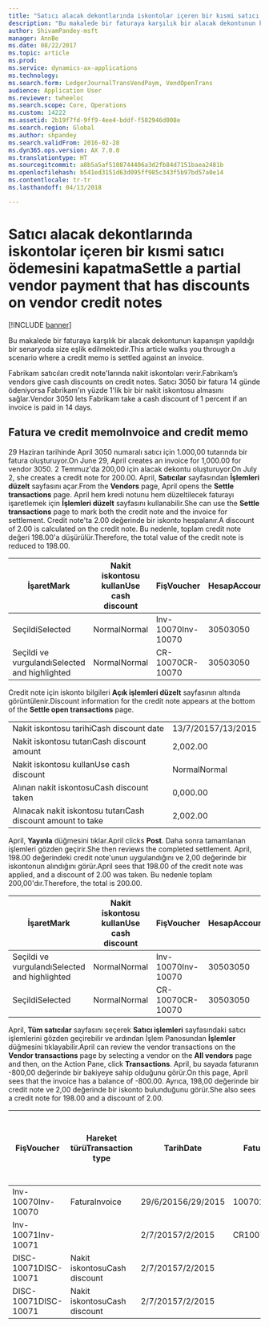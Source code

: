 ```yaml
---
title: "Satıcı alacak dekontlarında iskontolar içeren bir kısmi satıcı ödemesini kapatma"
description: "Bu makalede bir faturaya karşılık bir alacak dekontunun kapanışın yapıldığı bir senaryoda size eşlik edilmektedir."
author: ShivamPandey-msft
manager: AnnBe
ms.date: 08/22/2017
ms.topic: article
ms.prod: 
ms.service: dynamics-ax-applications
ms.technology: 
ms.search.form: LedgerJournalTransVendPaym, VendOpenTrans
audience: Application User
ms.reviewer: twheeloc
ms.search.scope: Core, Operations
ms.custom: 14222
ms.assetid: 2b19f7fd-9ff9-4ee4-bddf-f582946d008e
ms.search.region: Global
ms.author: shpandey
ms.search.validFrom: 2016-02-28
ms.dyn365.ops.version: AX 7.0.0
ms.translationtype: HT
ms.sourcegitcommit: a8b5a5af5108744406a3d2fb84d7151baea2481b
ms.openlocfilehash: b541ed3151d63d095ff985c343f5b97bd57a0e14
ms.contentlocale: tr-tr
ms.lasthandoff: 04/13/2018

---
```


# <a name="settle-a-partial-vendor-payment-that-has-discounts-on-vendor-credit-notes"></a><span data-ttu-id="f7cc3-103">Satıcı alacak dekontlarında iskontolar içeren bir kısmi satıcı ödemesini kapatma</span><span class="sxs-lookup"><span data-stu-id="f7cc3-103">Settle a partial vendor payment that has discounts on vendor credit notes</span></span>

[!INCLUDE [banner](../includes/banner.md)]

<span data-ttu-id="f7cc3-104">Bu makalede bir faturaya karşılık bir alacak dekontunun kapanışın yapıldığı bir senaryoda size eşlik edilmektedir.</span><span class="sxs-lookup"><span data-stu-id="f7cc3-104">This article walks you through a scenario where a credit memo is settled against an invoice.</span></span>

<span data-ttu-id="f7cc3-105">Fabrikam satıcıları credit note'larında nakit iskontoları verir.</span><span class="sxs-lookup"><span data-stu-id="f7cc3-105">Fabrikam’s vendors give cash discounts on credit notes.</span></span> <span data-ttu-id="f7cc3-106">Satıcı 3050 bir fatura 14 günde ödeniyorsa Fabrikam'ın yüzde 1'lik bir bir nakit iskontosu almasını sağlar.</span><span class="sxs-lookup"><span data-stu-id="f7cc3-106">Vendor 3050 lets Fabrikam take a cash discount of 1 percent if an invoice is paid in 14 days.</span></span>

## <a name="invoice-and-credit-memo"></a><span data-ttu-id="f7cc3-107">Fatura ve credit memo</span><span class="sxs-lookup"><span data-stu-id="f7cc3-107">Invoice and credit memo</span></span>
<span data-ttu-id="f7cc3-108">29 Haziran tarihinde April 3050 numaralı satıcı için 1.000,00 tutarında bir fatura oluşturuyor.</span><span class="sxs-lookup"><span data-stu-id="f7cc3-108">On June 29, April creates an invoice for 1,000.00 for vendor 3050.</span></span> <span data-ttu-id="f7cc3-109">2 Temmuz'da 200,00 için alacak dekontu oluşturuyor.</span><span class="sxs-lookup"><span data-stu-id="f7cc3-109">On July 2, she creates a credit note for 200.00.</span></span> <span data-ttu-id="f7cc3-110">April, **Satıcılar** sayfasından **İşlemleri düzelt** sayfasını açar.</span><span class="sxs-lookup"><span data-stu-id="f7cc3-110">From the **Vendors** page, April opens the **Settle transactions** page.</span></span> <span data-ttu-id="f7cc3-111">April hem kredi notunu hem düzeltilecek faturayı işaretlemek için **İşlemleri düzelt** sayfasını kullanabilir.</span><span class="sxs-lookup"><span data-stu-id="f7cc3-111">She can use the **Settle transactions** page to mark both the credit note and the invoice for settlement.</span></span> <span data-ttu-id="f7cc3-112">Credit note'ta 2.00 değerinde bir iskonto hespalanır.</span><span class="sxs-lookup"><span data-stu-id="f7cc3-112">A discount of 2.00 is calculated on the credit note.</span></span> <span data-ttu-id="f7cc3-113">Bu nedenle, toplam credit note değeri 198.00'a düşürülür.</span><span class="sxs-lookup"><span data-stu-id="f7cc3-113">Therefore, the total value of the credit note is reduced to 198.00.</span></span>

| <span data-ttu-id="f7cc3-114">İşaret</span><span class="sxs-lookup"><span data-stu-id="f7cc3-114">Mark</span></span>                     | <span data-ttu-id="f7cc3-115">Nakit iskontosu kullan</span><span class="sxs-lookup"><span data-stu-id="f7cc3-115">Use cash discount</span></span> | <span data-ttu-id="f7cc3-116">Fiş</span><span class="sxs-lookup"><span data-stu-id="f7cc3-116">Voucher</span></span>   | <span data-ttu-id="f7cc3-117">Hesap</span><span class="sxs-lookup"><span data-stu-id="f7cc3-117">Account</span></span> | <span data-ttu-id="f7cc3-118">Tarih</span><span class="sxs-lookup"><span data-stu-id="f7cc3-118">Date</span></span>      | <span data-ttu-id="f7cc3-119">Vade tarihi</span><span class="sxs-lookup"><span data-stu-id="f7cc3-119">Due date</span></span>  | <span data-ttu-id="f7cc3-120">Fatura</span><span class="sxs-lookup"><span data-stu-id="f7cc3-120">Invoice</span></span> | <span data-ttu-id="f7cc3-121">Hareket para birimi cinsinden tutar</span><span class="sxs-lookup"><span data-stu-id="f7cc3-121">Amount in transaction currency</span></span> | <span data-ttu-id="f7cc3-122">Para Birimi</span><span class="sxs-lookup"><span data-stu-id="f7cc3-122">Currency</span></span> | <span data-ttu-id="f7cc3-123">Kapatılacak tutar</span><span class="sxs-lookup"><span data-stu-id="f7cc3-123">Amount to settle</span></span> |
|--------------------------|-------------------|-----------|---------|-----------|-----------|---------|--------------------------------|----------|------------------|
| <span data-ttu-id="f7cc3-124">Seçildi</span><span class="sxs-lookup"><span data-stu-id="f7cc3-124">Selected</span></span>                 | <span data-ttu-id="f7cc3-125">Normal</span><span class="sxs-lookup"><span data-stu-id="f7cc3-125">Normal</span></span>            | <span data-ttu-id="f7cc3-126">Inv-10070</span><span class="sxs-lookup"><span data-stu-id="f7cc3-126">Inv-10070</span></span> | <span data-ttu-id="f7cc3-127">3050</span><span class="sxs-lookup"><span data-stu-id="f7cc3-127">3050</span></span>    | <span data-ttu-id="f7cc3-128">29/6/2015</span><span class="sxs-lookup"><span data-stu-id="f7cc3-128">6/29/2015</span></span> | <span data-ttu-id="f7cc3-129">29/7/2015</span><span class="sxs-lookup"><span data-stu-id="f7cc3-129">7/29/2015</span></span> | <span data-ttu-id="f7cc3-130">10070</span><span class="sxs-lookup"><span data-stu-id="f7cc3-130">10070</span></span>   | <span data-ttu-id="f7cc3-131">-1.000,00</span><span class="sxs-lookup"><span data-stu-id="f7cc3-131">-1,000.00</span></span>                      | <span data-ttu-id="f7cc3-132">ABD Doları</span><span class="sxs-lookup"><span data-stu-id="f7cc3-132">USD</span></span>      | <span data-ttu-id="f7cc3-133">-990,00</span><span class="sxs-lookup"><span data-stu-id="f7cc3-133">-990.00</span></span>          |
| <span data-ttu-id="f7cc3-134">Seçildi ve vurgulandı</span><span class="sxs-lookup"><span data-stu-id="f7cc3-134">Selected and highlighted</span></span> | <span data-ttu-id="f7cc3-135">Normal</span><span class="sxs-lookup"><span data-stu-id="f7cc3-135">Normal</span></span>            | <span data-ttu-id="f7cc3-136">CR-10070</span><span class="sxs-lookup"><span data-stu-id="f7cc3-136">CR-10070</span></span>  | <span data-ttu-id="f7cc3-137">3050</span><span class="sxs-lookup"><span data-stu-id="f7cc3-137">3050</span></span>    | <span data-ttu-id="f7cc3-138">2/7/2015</span><span class="sxs-lookup"><span data-stu-id="f7cc3-138">7/2/2015</span></span>  | <span data-ttu-id="f7cc3-139">29/7/2015</span><span class="sxs-lookup"><span data-stu-id="f7cc3-139">7/29/2015</span></span> |         | <span data-ttu-id="f7cc3-140">200,00</span><span class="sxs-lookup"><span data-stu-id="f7cc3-140">200.00</span></span>                         | <span data-ttu-id="f7cc3-141">ABD Doları</span><span class="sxs-lookup"><span data-stu-id="f7cc3-141">USD</span></span>      | <span data-ttu-id="f7cc3-142">198,00</span><span class="sxs-lookup"><span data-stu-id="f7cc3-142">198.00</span></span>           |

<span data-ttu-id="f7cc3-143">Credit note için iskonto bilgileri **Açık işlemleri düzelt** sayfasının altında görüntülenir.</span><span class="sxs-lookup"><span data-stu-id="f7cc3-143">Discount information for the credit note appears at the bottom of the **Settle open transactions** page.</span></span>

|                              |           |
|------------------------------|-----------|
| <span data-ttu-id="f7cc3-144">Nakit iskontosu tarihi</span><span class="sxs-lookup"><span data-stu-id="f7cc3-144">Cash discount date</span></span>           | <span data-ttu-id="f7cc3-145">13/7/2015</span><span class="sxs-lookup"><span data-stu-id="f7cc3-145">7/13/2015</span></span> |
| <span data-ttu-id="f7cc3-146">Nakit iskontosu tutarı</span><span class="sxs-lookup"><span data-stu-id="f7cc3-146">Cash discount amount</span></span>         | <span data-ttu-id="f7cc3-147">2,00</span><span class="sxs-lookup"><span data-stu-id="f7cc3-147">2.00</span></span>      |
| <span data-ttu-id="f7cc3-148">Nakit iskontosu kullan</span><span class="sxs-lookup"><span data-stu-id="f7cc3-148">Use cash discount</span></span>            | <span data-ttu-id="f7cc3-149">Normal</span><span class="sxs-lookup"><span data-stu-id="f7cc3-149">Normal</span></span>    |
| <span data-ttu-id="f7cc3-150">Alınan nakit iskontosu</span><span class="sxs-lookup"><span data-stu-id="f7cc3-150">Cash discount taken</span></span>          | <span data-ttu-id="f7cc3-151">0,00</span><span class="sxs-lookup"><span data-stu-id="f7cc3-151">0.00</span></span>      |
| <span data-ttu-id="f7cc3-152">Alınacak nakit iskontosu tutarı</span><span class="sxs-lookup"><span data-stu-id="f7cc3-152">Cash discount amount to take</span></span> | <span data-ttu-id="f7cc3-153">2,00</span><span class="sxs-lookup"><span data-stu-id="f7cc3-153">2.00</span></span>      |

<span data-ttu-id="f7cc3-154">April, **Yayınla** düğmesini tıklar.</span><span class="sxs-lookup"><span data-stu-id="f7cc3-154">April clicks **Post**.</span></span> <span data-ttu-id="f7cc3-155">Daha sonra tamamlanan işlemleri gözden geçirir.</span><span class="sxs-lookup"><span data-stu-id="f7cc3-155">She then reviews the completed settlement.</span></span> <span data-ttu-id="f7cc3-156">April, 198.00 değerindeki credit note'unun uygulandığını ve 2,00 değerinde bir iskontonun alındığını görür.</span><span class="sxs-lookup"><span data-stu-id="f7cc3-156">April sees that 198.00 of the credit note was applied, and a discount of 2.00 was taken.</span></span> <span data-ttu-id="f7cc3-157">Bu nedenle toplam 200,00'dır.</span><span class="sxs-lookup"><span data-stu-id="f7cc3-157">Therefore, the total is 200.00.</span></span>

| <span data-ttu-id="f7cc3-158">İşaret</span><span class="sxs-lookup"><span data-stu-id="f7cc3-158">Mark</span></span>                     | <span data-ttu-id="f7cc3-159">Nakit iskontosu kullan</span><span class="sxs-lookup"><span data-stu-id="f7cc3-159">Use cash discount</span></span> | <span data-ttu-id="f7cc3-160">Fiş</span><span class="sxs-lookup"><span data-stu-id="f7cc3-160">Voucher</span></span>   | <span data-ttu-id="f7cc3-161">Hesap</span><span class="sxs-lookup"><span data-stu-id="f7cc3-161">Account</span></span> | <span data-ttu-id="f7cc3-162">Tarih</span><span class="sxs-lookup"><span data-stu-id="f7cc3-162">Date</span></span>      | <span data-ttu-id="f7cc3-163">Vade tarihi</span><span class="sxs-lookup"><span data-stu-id="f7cc3-163">Due date</span></span>  | <span data-ttu-id="f7cc3-164">Fatura</span><span class="sxs-lookup"><span data-stu-id="f7cc3-164">Invoice</span></span>  | <span data-ttu-id="f7cc3-165">Hareket para birimi cinsinden tutar</span><span class="sxs-lookup"><span data-stu-id="f7cc3-165">Amount in transaction currency</span></span> | <span data-ttu-id="f7cc3-166">Para Birimi</span><span class="sxs-lookup"><span data-stu-id="f7cc3-166">Currency</span></span> | <span data-ttu-id="f7cc3-167">Kapatılacak tutar</span><span class="sxs-lookup"><span data-stu-id="f7cc3-167">Amount to settle</span></span> |
|--------------------------|-------------------|-----------|---------|-----------|-----------|----------|--------------------------------|----------|------------------|
| <span data-ttu-id="f7cc3-168">Seçildi ve vurgulandı</span><span class="sxs-lookup"><span data-stu-id="f7cc3-168">Selected and highlighted</span></span> | <span data-ttu-id="f7cc3-169">Normal</span><span class="sxs-lookup"><span data-stu-id="f7cc3-169">Normal</span></span>            | <span data-ttu-id="f7cc3-170">Inv-10070</span><span class="sxs-lookup"><span data-stu-id="f7cc3-170">Inv-10070</span></span> | <span data-ttu-id="f7cc3-171">3050</span><span class="sxs-lookup"><span data-stu-id="f7cc3-171">3050</span></span>    | <span data-ttu-id="f7cc3-172">29/6/2015</span><span class="sxs-lookup"><span data-stu-id="f7cc3-172">6/29/2015</span></span> | <span data-ttu-id="f7cc3-173">29/7/2015</span><span class="sxs-lookup"><span data-stu-id="f7cc3-173">7/29/2015</span></span> | <span data-ttu-id="f7cc3-174">10070</span><span class="sxs-lookup"><span data-stu-id="f7cc3-174">10070</span></span>    | <span data-ttu-id="f7cc3-175">-1.000,00</span><span class="sxs-lookup"><span data-stu-id="f7cc3-175">-1,000.00</span></span>                      | <span data-ttu-id="f7cc3-176">ABD Doları</span><span class="sxs-lookup"><span data-stu-id="f7cc3-176">USD</span></span>      | <span data-ttu-id="f7cc3-177">-200,00</span><span class="sxs-lookup"><span data-stu-id="f7cc3-177">-200.00</span></span>          |
| <span data-ttu-id="f7cc3-178">Seçildi</span><span class="sxs-lookup"><span data-stu-id="f7cc3-178">Selected</span></span>                 | <span data-ttu-id="f7cc3-179">Normal</span><span class="sxs-lookup"><span data-stu-id="f7cc3-179">Normal</span></span>            | <span data-ttu-id="f7cc3-180">CR-10070</span><span class="sxs-lookup"><span data-stu-id="f7cc3-180">CR-10070</span></span>  | <span data-ttu-id="f7cc3-181">3050</span><span class="sxs-lookup"><span data-stu-id="f7cc3-181">3050</span></span>    | <span data-ttu-id="f7cc3-182">2/7/2015</span><span class="sxs-lookup"><span data-stu-id="f7cc3-182">7/2/2015</span></span>  | <span data-ttu-id="f7cc3-183">29/7/2015</span><span class="sxs-lookup"><span data-stu-id="f7cc3-183">7/29/2015</span></span> | <span data-ttu-id="f7cc3-184">CR-10070</span><span class="sxs-lookup"><span data-stu-id="f7cc3-184">CR-10070</span></span> | <span data-ttu-id="f7cc3-185">200,00</span><span class="sxs-lookup"><span data-stu-id="f7cc3-185">200.00</span></span>                         | <span data-ttu-id="f7cc3-186">ABD Doları</span><span class="sxs-lookup"><span data-stu-id="f7cc3-186">USD</span></span>      | <span data-ttu-id="f7cc3-187">198,00</span><span class="sxs-lookup"><span data-stu-id="f7cc3-187">198.00</span></span>           |

<span data-ttu-id="f7cc3-188">April, **Tüm satıcılar** sayfasını seçerek **Satıcı işlemleri** sayfasındaki satıcı işlemlerini gözden geçirebilir ve ardından İşlem Panosundan **İşlemler** düğmesini tıklayabilir.</span><span class="sxs-lookup"><span data-stu-id="f7cc3-188">April can review the vendor transactions on the **Vendor transactions** page by selecting a vendor on the **All vendors** page and then, on the Action Pane, click **Transactions**.</span></span> <span data-ttu-id="f7cc3-189">April, bu sayada faturanın -800,00 değerinde bir bakiyeye sahip olduğunu görür.</span><span class="sxs-lookup"><span data-stu-id="f7cc3-189">On this page, April sees that the invoice has a balance of -800.00.</span></span> <span data-ttu-id="f7cc3-190">Ayrıca, 198,00 değerinde bir credit note ve 2,00 değerinde bir iskonto bulunduğunu görür.</span><span class="sxs-lookup"><span data-stu-id="f7cc3-190">She also sees a credit note for 198.00 and a discount of 2.00.</span></span>

| <span data-ttu-id="f7cc3-191">Fiş</span><span class="sxs-lookup"><span data-stu-id="f7cc3-191">Voucher</span></span>    | <span data-ttu-id="f7cc3-192">Hareket türü</span><span class="sxs-lookup"><span data-stu-id="f7cc3-192">Transaction type</span></span> | <span data-ttu-id="f7cc3-193">Tarih</span><span class="sxs-lookup"><span data-stu-id="f7cc3-193">Date</span></span>      | <span data-ttu-id="f7cc3-194">Fatura</span><span class="sxs-lookup"><span data-stu-id="f7cc3-194">Invoice</span></span> | <span data-ttu-id="f7cc3-195">Hareket para birimi borcundaki tutar</span><span class="sxs-lookup"><span data-stu-id="f7cc3-195">Amount in transaction currency debit</span></span> | <span data-ttu-id="f7cc3-196">Hareket para birimi alacağındaki tutar</span><span class="sxs-lookup"><span data-stu-id="f7cc3-196">Amount in transaction currency credit</span></span> | <span data-ttu-id="f7cc3-197">Kalan</span><span class="sxs-lookup"><span data-stu-id="f7cc3-197">Balance</span></span> | <span data-ttu-id="f7cc3-198">Para Birimi</span><span class="sxs-lookup"><span data-stu-id="f7cc3-198">Currency</span></span> |
|------------|------------------|-----------|---------|--------------------------------------|---------------------------------------|---------|----------|
| <span data-ttu-id="f7cc3-199">Inv-10070</span><span class="sxs-lookup"><span data-stu-id="f7cc3-199">Inv-10070</span></span>  | <span data-ttu-id="f7cc3-200">Fatura</span><span class="sxs-lookup"><span data-stu-id="f7cc3-200">Invoice</span></span>          | <span data-ttu-id="f7cc3-201">29/6/2015</span><span class="sxs-lookup"><span data-stu-id="f7cc3-201">6/29/2015</span></span> | <span data-ttu-id="f7cc3-202">10070</span><span class="sxs-lookup"><span data-stu-id="f7cc3-202">10070</span></span>   |                                      | <span data-ttu-id="f7cc3-203">1.000,00</span><span class="sxs-lookup"><span data-stu-id="f7cc3-203">1,000.00</span></span>                              | <span data-ttu-id="f7cc3-204">-800,00</span><span class="sxs-lookup"><span data-stu-id="f7cc3-204">-800.00</span></span> | <span data-ttu-id="f7cc3-205">ABD Doları</span><span class="sxs-lookup"><span data-stu-id="f7cc3-205">USD</span></span>      |
| <span data-ttu-id="f7cc3-206">Inv-10071</span><span class="sxs-lookup"><span data-stu-id="f7cc3-206">Inv-10071</span></span>  |                  | <span data-ttu-id="f7cc3-207">2/7/2015</span><span class="sxs-lookup"><span data-stu-id="f7cc3-207">7/2/2015</span></span>  | <span data-ttu-id="f7cc3-208">CR10071</span><span class="sxs-lookup"><span data-stu-id="f7cc3-208">CR10071</span></span> | <span data-ttu-id="f7cc3-209">200,00</span><span class="sxs-lookup"><span data-stu-id="f7cc3-209">200.00</span></span>                               |                                       | <span data-ttu-id="f7cc3-210">0,00</span><span class="sxs-lookup"><span data-stu-id="f7cc3-210">0.00</span></span>    | <span data-ttu-id="f7cc3-211">ABD Doları</span><span class="sxs-lookup"><span data-stu-id="f7cc3-211">USD</span></span>      |
| <span data-ttu-id="f7cc3-212">DISC-10071</span><span class="sxs-lookup"><span data-stu-id="f7cc3-212">DISC-10071</span></span> |  <span data-ttu-id="f7cc3-213">Nakit iskontosu</span><span class="sxs-lookup"><span data-stu-id="f7cc3-213">Cash discount</span></span>   | <span data-ttu-id="f7cc3-214">2/7/2015</span><span class="sxs-lookup"><span data-stu-id="f7cc3-214">7/2/2015</span></span>  |         | <span data-ttu-id="f7cc3-215">2,00</span><span class="sxs-lookup"><span data-stu-id="f7cc3-215">2.00</span></span>                                 |                                       | <span data-ttu-id="f7cc3-216">0,00</span><span class="sxs-lookup"><span data-stu-id="f7cc3-216">0.00</span></span>    | <span data-ttu-id="f7cc3-217">ABD Doları</span><span class="sxs-lookup"><span data-stu-id="f7cc3-217">USD</span></span>      |
| <span data-ttu-id="f7cc3-218">DISC-10071</span><span class="sxs-lookup"><span data-stu-id="f7cc3-218">DISC-10071</span></span> |  <span data-ttu-id="f7cc3-219">Nakit iskontosu</span><span class="sxs-lookup"><span data-stu-id="f7cc3-219">Cash discount</span></span>   | <span data-ttu-id="f7cc3-220">2/7/2015</span><span class="sxs-lookup"><span data-stu-id="f7cc3-220">7/2/2015</span></span>  |         |                                      | <span data-ttu-id="f7cc3-221">2,00</span><span class="sxs-lookup"><span data-stu-id="f7cc3-221">2.00</span></span>                                  | <span data-ttu-id="f7cc3-222">0,00</span><span class="sxs-lookup"><span data-stu-id="f7cc3-222">0.00</span></span>    | <span data-ttu-id="f7cc3-223">ABD Doları</span><span class="sxs-lookup"><span data-stu-id="f7cc3-223">USD</span></span>      |






